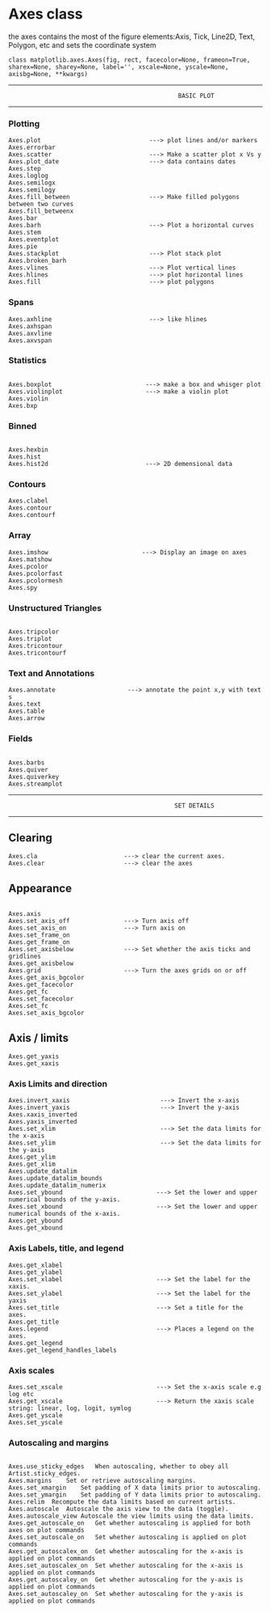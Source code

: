 # Axes class
the axes contains the most of the figure elements:Axis, Tick, Line2D, Text, Polygon, etc and sets the coordinate system
```
class matplotlib.axes.Axes(fig, rect, facecolor=None, frameon=True, sharex=None, sharey=None, label='', xscale=None, yscale=None, axisbg=None, **kwargs)
```

----------------------------------------------------------------------------------------------------------------------------
                                                   BASIC PLOT
----------------------------------------------------------------------------------------------------------------------------

### Plotting
```
Axes.plot                              ---> plot lines and/or markers 
Axes.errorbar
Axes.scatter                           ---> Make a scatter plot x Vs y
Axes.plot_date                         ---> data contains dates
Axes.step
Axes.loglog
Axes.semilogx
Axes.semilogy
Axes.fill_between                      ---> Make filled polygons between two curves
Axes.fill_betweenx
Axes.bar
Axes.barh                              ---> Plot a horizontal curves
Axes.stem
Axes.eventplot
Axes.pie
Axes.stackplot                         ---> Plot stack plot
Axes.broken_barh
Axes.vlines                            ---> Plot vertical lines
Axes.hlines                            ---> plot horizontal lines
Axes.fill                              ---> plot polygons
```
### Spans
```
Axes.axhline                           ---> like hlines
Axes.axhspan
Axes.axvline
Axes.axvspan
```
### Statistics
```

Axes.boxplot                          ---> make a box and whisger plot
Axes.violinplot                       ---> make a violin plot
Axes.violin
Axes.bxp
```
### Binned
```

Axes.hexbin
Axes.hist
Axes.hist2d                           ---> 2D demensional data
```
### Contours
```
Axes.clabel 
Axes.contour
Axes.contourf
```
### Array
```
Axes.imshow                          ---> Display an image on axes                  
Axes.matshow
Axes.pcolor
Axes.pcolorfast
Axes.pcolormesh
Axes.spy
```
### Unstructured Triangles
```

Axes.tripcolor
Axes.triplot
Axes.tricontour
Axes.tricontourf
```

### Text and Annotations
```
Axes.annotate                    ---> annotate the point x,y with text s
Axes.text                       
Axes.table	
Axes.arrow	

```
### Fields
```

Axes.barbs
Axes.quiver
Axes.quiverkey
Axes.streamplot
```

-----------------------------------------------------------------------------------------------------------------------------
                                                  SET DETAILS
-----------------------------------------------------------------------------------------------------------------------------
## Clearing
```
Axes.cla                        ---> clear the current axes.
Axes.clear	                    ---> clear the axes
```
## Appearance
```

Axes.axis
Axes.set_axis_off               ---> Turn axis off
Axes.set_axis_on                ---> Turn axis on
Axes.set_frame_on
Axes.get_frame_on 
Axes.set_axisbelow              ---> Set whether the axis ticks and gridlines 
Axes.get_axisbelow
Axes.grid                       ---> Turn the axes grids on or off
Axes.get_axis_bgcolor	
Axes.get_facecolor	
Axes.get_fc	
Axes.set_facecolor	
Axes.set_fc	
Axes.set_axis_bgcolor	
```
## Axis / limits
```
Axes.get_yaxis
Axes.get_xaxis
```
### Axis Limits and direction
```
Axes.invert_xaxis                         ---> Invert the x-axis
Axes.invert_yaxis                         ---> Invert the y-axis
Axes.xaxis_inverted
Axes.yaxis_inverted
Axes.set_xlim                             ---> Set the data limits for the x-axis
Axes.set_ylim                             ---> Set the data limits for the y-axis
Axes.get_ylim
Axes.get_xlim
Axes.update_datalim
Axes.update_datalim_bounds
Axes.update_datalim_numerix	
Axes.set_ybound                          ---> Set the lower and upper numerical bounds of the y-axis.
Axes.set_xbound                          ---> Set the lower and upper numerical bounds of the x-axis.
Axes.get_ybound
Axes.get_xbound

```
### Axis Labels, title, and legend
```
Axes.get_xlabel
Axes.get_ylabel
Axes.set_xlabel                          ---> Set the label for the xaxis.
Axes.set_ylabel                          ---> Set the label for the yaxis
Axes.set_title                           ---> Set a title for the axes.
Axes.get_title
Axes.legend                              ---> Places a legend on the axes.
Axes.get_legend
Axes.get_legend_handles_labels
```
### Axis scales
```
Axes.set_xscale                          ---> Set the x-axis scale e.g log etc
Axes.get_xscale                          ---> Return the xaxis scale string: linear, log, logit, symlog
Axes.get_yscale
Axes.set_yscale
```
### Autoscaling and margins
```

Axes.use_sticky_edges	When autoscaling, whether to obey all Artist.sticky_edges.
Axes.margins	Set or retrieve autoscaling margins.
Axes.set_xmargin	Set padding of X data limits prior to autoscaling.
Axes.set_ymargin	Set padding of Y data limits prior to autoscaling.
Axes.relim	Recompute the data limits based on current artists.
Axes.autoscale	Autoscale the axis view to the data (toggle).
Axes.autoscale_view	Autoscale the view limits using the data limits.
Axes.get_autoscale_on	Get whether autoscaling is applied for both axes on plot commands
Axes.set_autoscale_on	Set whether autoscaling is applied on plot commands
Axes.get_autoscalex_on	Get whether autoscaling for the x-axis is applied on plot commands
Axes.set_autoscalex_on	Set whether autoscaling for the x-axis is applied on plot commands
Axes.get_autoscaley_on	Get whether autoscaling for the y-axis is applied on plot commands
Axes.set_autoscaley_on	Set whether autoscaling for the y-axis is applied on plot commands

```














